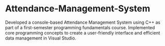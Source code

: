 # Attendance-Management-System

Developed a console-based Attendance Management System using C++ as part of a first-semester
programming fundamentals course. Implemented core programming concepts to create a user-friendly
interface and efficient data management in Visual Studio.
